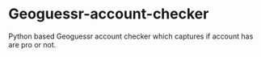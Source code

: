 # Geoguessr-account-checker
Python based Geoguessr account checker which captures if account has are pro or not.
